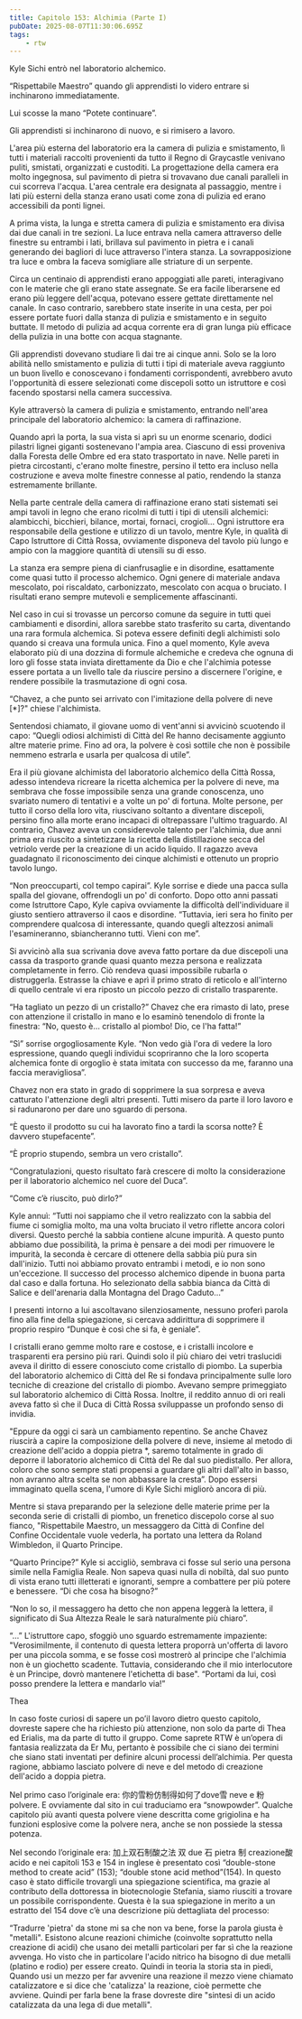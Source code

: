 ```yaml
---
title: Capitolo 153: Alchimia (Parte I)
pubDate: 2025-08-07T11:30:06.695Z
tags:
    - rtw
---
```











Kyle Sichi entrò nel laboratorio alchemico.


“Rispettabile Maestro” quando gli apprendisti lo videro entrare si inchinarono immediatamente.


Lui scosse la mano “Potete continuare”.


Gli apprendisti si inchinarono di nuovo, e si rimisero a lavoro.


L'area più esterna del laboratorio era la camera di pulizia e smistamento, lì tutti i materiali raccolti provenienti da tutto il Regno di Graycastle venivano puliti, smistati, organizzati e custoditi. La progettazione della camera era molto ingegnosa, sul pavimento di pietra si trovavano due canali paralleli in cui scorreva l'acqua. L'area centrale era designata al passaggio, mentre i lati più esterni della stanza erano usati come zona di pulizia ed erano accessibili da ponti lignei.


A prima vista, la lunga e stretta camera di pulizia e smistamento era divisa dai due canali in tre sezioni. La luce entrava nella camera attraverso delle finestre su entrambi i lati, brillava sul pavimento in pietra e i canali generando dei bagliori di luce attraverso l'intera stanza. La sovrapposizione tra luce e ombra la faceva somigliare alle striature di un serpente.


Circa un centinaio di apprendisti erano appoggiati alle pareti, interagivano con le materie che gli erano state assegnate. Se era facile liberarsene ed erano più leggere dell'acqua, potevano essere gettate direttamente nel canale. In caso contrario, sarebbero state inserite in una cesta, per poi essere portate fuori dalla stanza di pulizia e smistamento e in seguito buttate. Il metodo di pulizia ad acqua corrente era di gran lunga più efficace della pulizia in una botte con acqua stagnante.


Gli apprendisti dovevano studiare lì dai tre ai cinque anni. Solo se la loro abilità nello smistamento e pulizia di tutti i tipi di materiale aveva raggiunto un buon livello e conoscevano i fondamenti corrispondenti, avrebbero avuto l'opportunità di essere selezionati come discepoli sotto un istruttore e così facendo spostarsi nella camera successiva.


Kyle attraversò la camera di pulizia e smistamento, entrando nell'area principale del laboratorio alchemico: la camera di raffinazione.


Quando aprì la porta, la sua vista si aprì su un enorme scenario, dodici pilastri lignei giganti sostenevano l'ampia area. Ciascuno di essi proveniva dalla Foresta delle Ombre ed era stato trasportato in nave. Nelle pareti in pietra circostanti, c'erano molte finestre, persino il tetto era incluso nella costruzione e aveva molte finestre connesse al patio, rendendo la stanza estremamente brillante.


Nella parte centrale della camera di raffinazione erano stati sistemati sei ampi tavoli in legno che erano ricolmi di tutti i tipi di utensili alchemici: alambicchi, bicchieri, bilance, mortai, fornaci, crogioli... Ogni istruttore era responsabile della gestione e utilizzo di un tavolo, mentre Kyle, in qualità di Capo Istruttore di Città Rossa, ovviamente disponeva del tavolo più lungo e ampio con la maggiore quantità di utensili su di esso.


La stanza era sempre piena di cianfrusaglie e in disordine, esattamente come quasi tutto il processo alchemico. Ogni genere di materiale andava mescolato, poi riscaldato, carbonizzato, mescolato con acqua o bruciato. I risultati erano sempre mutevoli e semplicemente affascinanti.


Nel caso in cui si trovasse un percorso comune da seguire in tutti quei cambiamenti e disordini, allora sarebbe stato trasferito su carta, diventando una rara formula alchemica. Si poteva essere definiti degli alchimisti solo quando si creava una formula unica. Fino a quel momento, Kyle aveva elaborato più di una dozzina di formule alchemiche e credeva che ognuna di loro gli fosse stata inviata direttamente da Dio e che l'alchimia potesse essere portata a un livello tale da riuscire persino a discernere l'origine, e rendere possibile la trasmutazione di ogni cosa.


“Chavez, a che punto sei arrivato con l'imitazione della polvere di neve [*]?" chiese l'alchimista.


Sentendosi chiamato, il giovane uomo di vent'anni si avvicinò scuotendo il capo: “Quegli odiosi alchimisti di Città del Re hanno decisamente aggiunto altre materie prime. Fino ad ora, la polvere è così sottile che non è possibile nemmeno estrarla e usarla per qualcosa di utile”.


Era il più giovane alchimista del laboratorio alchemico della Città Rossa, adesso intendeva ricreare la ricetta alchemica per la polvere di neve, ma sembrava che fosse impossibile senza una grande conoscenza, uno svariato numero di tentativi e a volte un po' di fortuna. Molte persone, per tutto il corso della loro vita, riuscivano soltanto a diventare discepoli, persino fino alla morte erano incapaci di oltrepassare l'ultimo traguardo. Al contrario, Chavez aveva un considerevole talento per l'alchimia, due anni prima era riuscito a sintetizzare la ricetta della distillazione secca del vetriolo verde per la creazione di un acido liquido. Il ragazzo aveva guadagnato il riconoscimento dei cinque alchimisti e ottenuto un proprio tavolo lungo.


“Non preoccuparti, col tempo capirai”.  Kyle sorrise e diede una pacca sulla spalla del giovane, offrendogli un po' di conforto. Dopo otto anni passati come Istruttore Capo, Kyle capiva ovviamente la difficoltà dell'individuare il giusto sentiero attraverso il caos e disordine. “Tuttavia, ieri sera ho finito per comprendere qualcosa di interessante, quando quegli altezzosi animali l'esamineranno, sbiancheranno tutti. Vieni con me”.


Si avvicinò alla sua scrivania dove aveva fatto portare da due discepoli una cassa da trasporto grande quasi quanto mezza persona e realizzata completamente in ferro. Ciò rendeva quasi impossibile rubarla o distruggerla. Estrasse la chiave e aprì il primo strato di reticolo e all'interno di quello centrale vi era riposto un piccolo pezzo di cristallo trasparente.


“Ha tagliato un pezzo di un cristallo?” Chavez che era rimasto di lato, prese con attenzione il cristallo in mano e lo esaminò tenendolo di fronte la finestra: “No, questo è… cristallo al piombo! Dio, ce l'ha fatta!”


“Sì” sorrise orgogliosamente Kyle. “Non vedo già l'ora di vedere la loro espressione, quando quegli individui scopriranno che la loro scoperta alchemica fonte di orgoglio è stata imitata con successo da me, faranno una faccia meravigliosa”.


Chavez non era stato in grado di sopprimere la sua sorpresa e aveva catturato l'attenzione degli altri presenti. Tutti misero da parte il loro lavoro e si radunarono per dare uno sguardo di persona.


“È questo il prodotto su cui ha lavorato fino a tardi la scorsa notte? È davvero stupefacente”.


“È proprio stupendo, sembra un vero cristallo”.


“Congratulazioni, questo risultato farà crescere di molto la considerazione per il laboratorio alchemico nel cuore del Duca”.


“Come c’è riuscito, può dirlo?”


Kyle annuì: “Tutti noi sappiamo che il vetro realizzato con la sabbia del fiume ci somiglia molto, ma una volta bruciato il vetro riflette ancora colori diversi. Questo perché la sabbia contiene alcune impurità. A questo punto abbiamo due possibilità, la prima è pensare a dei modi per rimuovere le impurità, la seconda è cercare di ottenere della sabbia più pura sin dall'inizio. Tutti noi abbiamo provato entrambi i metodi, e io non sono un'eccezione. Il successo del processo alchemico dipende in buona parta dal caso e dalla fortuna. Ho selezionato della sabbia bianca da Città di Salice e dell'arenaria dalla Montagna del Drago Caduto…”


I presenti intorno a lui ascoltavano silenziosamente, nessuno proferì parola fino alla fine della spiegazione, si cercava addirittura di sopprimere il proprio respiro “Dunque è così che si fa, è geniale”.


I cristalli erano gemme molto rare e costose, e i cristalli incolore e trasparenti era persino più rari. Quindi solo il più chiaro dei vetri traslucidi aveva il diritto di essere conosciuto come cristallo di piombo. La superbia del laboratorio alchemico di Città del Re si fondava principalmente sulle loro tecniche di creazione del cristallo di piombo. Avevano sempre primeggiato sul laboratorio alchemico di Città Rossa. Inoltre, il reddito annuo di ori reali aveva fatto sì che il Duca di Città Rossa sviluppasse un profondo senso di invidia.


"Eppure da oggi ci sarà un cambiamento repentino. Se anche Chavez riuscirà a capire la composizione della polvere di neve, insieme al metodo di creazione dell'acido a doppia pietra *, saremo totalmente in grado di deporre il laboratorio alchemico di Città del Re dal suo piedistallo. Per allora, coloro che sono sempre stati propensi a guardare gli altri dall'alto in basso, non avranno altra scelta se non abbassare la cresta”. Dopo essersi immaginato quella scena, l'umore di Kyle Sichi migliorò ancora di più.


Mentre si stava preparando per la selezione delle materie prime per la seconda serie di cristalli di piombo, un frenetico discepolo corse al suo fianco, "Rispettabile Maestro, un messaggero da Città di Confine del Confine Occidentale vuole vederla, ha portato una lettera da Roland Wimbledon, il Quarto Principe.


“Quarto Principe?” Kyle si accigliò, sembrava ci fosse sul serio una persona simile nella Famiglia Reale. Non sapeva quasi nulla di nobiltà, dal suo punto di vista erano tutti illetterati e ignoranti, sempre a combattere per più potere e benessere. “Di che cosa ha bisogno?”


“Non lo so, il messaggero ha detto che non appena leggerà la lettera, il significato di Sua Altezza Reale le sarà naturalmente più chiaro”.


“…”  L'istruttore capo, sfoggiò uno sguardo estremamente impaziente: "Verosimilmente, il contenuto di questa lettera proporrà un'offerta di lavoro per una piccola somma, e se fosse così mostrerò al principe che l'alchimia non è un giochetto scadente. Tuttavia, considerando che il mio interlocutore è un Principe, dovrò mantenere l'etichetta di base". “Portami da lui, così posso prendere la lettera e mandarlo via!”


Thea






In caso foste curiosi di sapere un po’il lavoro dietro questo capitolo, dovreste sapere che ha richiesto più attenzione, non solo da parte di Thea ed Erialis, ma da parte di tutto il gruppo. Come saprete RTW è un’opera di fantasia realizzata da Er Mu, pertanto è possibile che ci siano dei termini che siano stati inventati per definire alcuni processi dell’alchimia. Per questa ragione, abbiamo lasciato polvere di neve e del metodo di creazione dell'acido a doppia pietra.


Nel primo caso l’originale era: 你的雪粉仿制得如何了dove雪 neve e 粉 polvere. E ovviamente dal sito in cui traduciamo era “snowpowder”. Qualche capitolo più avanti questa polvere viene descritta come grigiolina e ha funzioni esplosive come la polvere nera, anche se non possiede la stessa potenza.


Nel secondo l’originale era: 加上双石制酸之法 双 due 石 pietra 制 creazione酸 acido e nei capitoli 153 e 154 in inglese è presentato così “double-stone method to create acid” (153); “double stone acid method”(154). In questo caso è stato difficile trovargli una spiegazione scientifica, ma grazie al contributo della dottoressa in biotecnologie Stefania, siamo riusciti a trovare un possibile corrispondente. Questa è la sua spiegazione in merito a un estratto del 154 dove c’è una descrizione più dettagliata del processo: 


“Tradurre 'pietra' da stone mi sa che non va bene, forse la parola giusta è "metalli". Esistono alcune reazioni chimiche (coinvolte soprattutto nella creazione di acidi) che usano dei metalli particolari per far sì che la reazione avvenga. Ho visto che in particolare l'acido nitrico ha bisogno di due metalli (platino e rodio) per essere creato. Quindi in teoria la storia sta in piedi, Quando usi un mezzo per far avvenire una reazione il mezzo viene chiamato catalizzatore e si dice che 'catalizza' la reazione, cioè permette che avviene. Quindi per farla bene la frase dovreste dire "sintesi di un acido catalizzata da una lega di due metalli".                        
        



